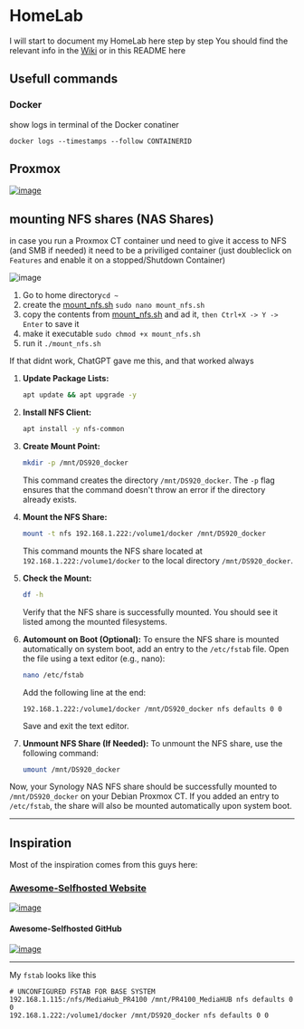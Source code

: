 # HomeLab

I will start to document my HomeLab here step by step
You should find the relevant info in the [Wiki](https://github.com/GSB-Deleven/HomeLab/wiki) or in this README here

## Usefull commands
### Docker
show logs in terminal of the Docker conatiner
```
docker logs --timestamps --follow CONTAINERID
```
## Proxmox
[![image](https://github.com/GSB-Deleven/HomeLab/assets/35196079/8276e582-e2cf-4dc7-9313-06dc8e1729d4)](https://tteck.github.io/Proxmox/)
  
## mounting NFS shares (NAS Shares)
  
in case you run a Proxmox CT container und need to give it access to NFS (and SMB if needed)
it need to be a priviliged container
(just doubleclick on `Features` and enable it on a stopped/Shutdown Container)

![image](https://github.com/GSB-Deleven/HomeLab/assets/35196079/0fa38b61-258a-438d-84a6-a87c5289b261)
  
1. Go to home directory`cd ~`
2. create the [mount_nfs.sh](mount_nfs.sh) `sudo nano mount_nfs.sh`
3. copy the contents from [mount_nfs.sh](mount_nfs.sh) and ad it, `then Ctrl+X -> Y -> Enter` to save it
4. make it executable `sudo chmod +x mount_nfs.sh`
5. run it `./mount_nfs.sh`
  
If that didnt work, ChatGPT gave me this, and that worked always
1. **Update Package Lists:**
   ```bash
   apt update && apt upgrade -y
   ```

2. **Install NFS Client:**
   ```bash
   apt install -y nfs-common
   ```

3. **Create Mount Point:**
   ```bash
   mkdir -p /mnt/DS920_docker
   ```

   This command creates the directory `/mnt/DS920_docker`. The `-p` flag ensures that the command doesn't throw an error if the directory already exists.

4. **Mount the NFS Share:**
   ```bash
   mount -t nfs 192.168.1.222:/volume1/docker /mnt/DS920_docker
   ```

   This command mounts the NFS share located at `192.168.1.222:/volume1/docker` to the local directory `/mnt/DS920_docker`.

5. **Check the Mount:**
   ```bash
   df -h
   ```

   Verify that the NFS share is successfully mounted. You should see it listed among the mounted filesystems.

6. **Automount on Boot (Optional):**
   To ensure the NFS share is mounted automatically on system boot, add an entry to the `/etc/fstab` file. Open the file using a text editor (e.g., nano):
   ```bash
   nano /etc/fstab
   ```

   Add the following line at the end:
   ```text
   192.168.1.222:/volume1/docker /mnt/DS920_docker nfs defaults 0 0
   ```

   Save and exit the text editor.

7. **Unmount NFS Share (If Needed):**
   To unmount the NFS share, use the following command:
   ```bash
   umount /mnt/DS920_docker
   ```

Now, your Synology NAS NFS share should be successfully mounted to `/mnt/DS920_docker` on your Debian Proxmox CT. If you added an entry to `/etc/fstab`, the share will also be mounted automatically upon system boot.  
  
---
  
## Inspiration
Most of the inspiration comes from this guys here:  
### [Awesome-Selfhosted Website](https://awesome-selfhosted.net/)
[![image](https://github.com/GSB-Deleven/HomeLab/assets/35196079/241ffd9f-1454-490e-bf38-6307738624ab)](https://awesome-selfhosted.net/)  

#### Awesome-Selfhosted GitHub  
[![image](https://github.com/GSB-Deleven/HomeLab/assets/35196079/7009f18b-ba0f-405d-bf6c-2ccb12843b35)](https://github.com/sindresorhus/awesome)

---

My `fstab` looks like this

```
# UNCONFIGURED FSTAB FOR BASE SYSTEM
192.168.1.115:/nfs/MediaHub_PR4100 /mnt/PR4100_MediaHUB nfs defaults 0 0
192.168.1.222:/volume1/docker /mnt/DS920_docker nfs defaults 0 0
```
